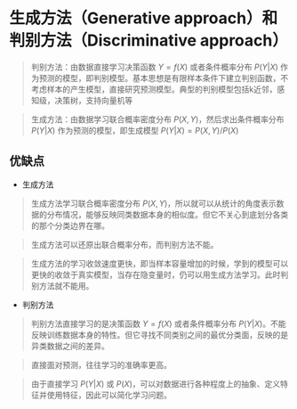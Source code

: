 # 生成方法（Generative approach）和判别方法（Discriminative approach）

>判别方法：由数据直接学习决策函数 $Y=f(X)$ 或者条件概率分布 $P(Y|X)$ 作为预测的模型，即判别模型。基本思想是有限样本条件下建立判别函数，不考虑样本的产生模型，直接研究预测模型。典型的判别模型包括k近邻，感知级，决策树，支持向量机等

>生成方法：由数据学习联合概率密度分布 $P(X,Y)$，然后求出条件概率分布 $P(Y|X)$ 作为预测的模型，即生成模型 $P(Y|X)=P(X,Y)/P(X)$

## 优缺点

- 生成方法

>生成方法学习联合概率密度分布 $P(X,Y)$，所以就可以从统计的角度表示数据的分布情况，能够反映同类数据本身的相似度。但它不关心到底划分各类的那个分类边界在哪。

>生成方法可以还原出联合概率分布，而判别方法不能。

>生成方法的学习收敛速度更快，即当样本容量增加的时候，学到的模型可以更快的收敛于真实模型，当存在隐变量时，仍可以用生成方法学习。此时判别方法就不能用。

- 判别方法

>判别方法直接学习的是决策函数 $Y=f(X)$ 或者条件概率分布 $P(Y|X)$。不能反映训练数据本身的特性。但它寻找不同类别之间的最优分类面，反映的是异类数据之间的差异。

>直接面对预测，往往学习的准确率更高。

>由于直接学习 $P(Y|X)$ 或 $P(X)$，可以对数据进行各种程度上的抽象、定义特征并使用特征，因此可以简化学习问题。
